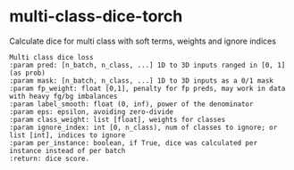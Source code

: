 # multi-class-dice-torch
Calculate dice for multi class with soft terms, weights and ignore indices

    Multi class dice loss
    :param pred: [n_batch, n_class, ...] 1D to 3D inputs ranged in [0, 1] (as prob)
    :param mask: [n_batch, n_class, ...] 1D to 3D inputs as a 0/1 mask
    :param fp_weight: float [0,1], penalty for fp preds, may work in data with heavy fg/bg imbalances
    :param label_smooth: float (0, inf), power of the denominator
    :param eps: epsilon, avoiding zero-divide
    :param class_weight: list [float], weights for classes
    :param ignore_index: int [0, n_class), num of classes to ignore; or list [int], indices to ignore
    :param per_instance: boolean, if True, dice was calculated per instance instead of per batch
    :return: dice score.
